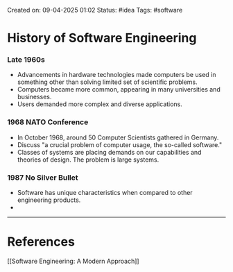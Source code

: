Created on: 09-04-2025 01:02
Status: #idea
Tags: #software 
# History of Software Engineering

### Late 1960s
- Advancements in hardware technologies made computers be used in something other than solving limited set of scientific problems.
- Computers became more common, appearing in many universities and businesses.
- Users demanded more complex and diverse applications.
### 1968 NATO Conference
- In October 1968, around 50 Computer Scientists gathered in Germany.
- Discuss "a crucial problem of computer usage, the so-called software."
- Classes of systems are placing demands on our capabilities and theories of design. The problem is large systems.
### 1987 No Silver Bullet
- Software has unique characteristics when compared to other engineering products.
- 





-----------------
# References
[[Software Engineering:  A Modern Approach]]